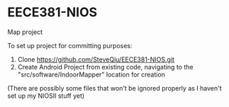EECE381-NIOS
============

Map project

To set up project for committing purposes:

1. Clone https://github.com/SteveQiu/EECE381-NIOS.git
2. Create Android Project from existing code, navigating to the "src/software/IndoorMapper" location for creation


(There are possibly some files that won't be ignored properly as I haven't set up my NIOSII stuff yet)
